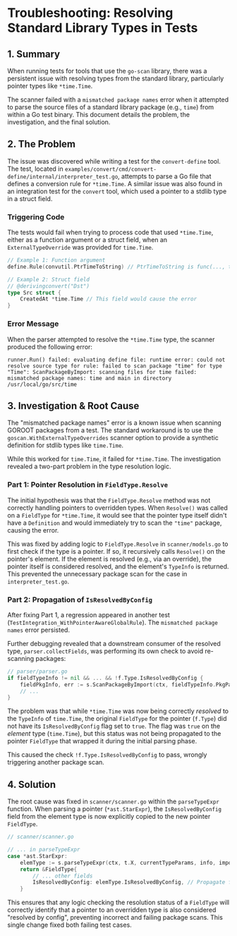 # Troubleshooting: Resolving Standard Library Types in Tests

## 1. Summary

When running tests for tools that use the `go-scan` library, there was a persistent issue with resolving types from the standard library, particularly pointer types like `*time.Time`.

The scanner failed with a `mismatched package names` error when it attempted to parse the source files of a standard library package (e.g., `time`) from within a Go test binary. This document details the problem, the investigation, and the final solution.

## 2. The Problem

The issue was discovered while writing a test for the `convert-define` tool. The test, located in `examples/convert/cmd/convert-define/internal/interpreter_test.go`, attempts to parse a Go file that defines a conversion rule for `*time.Time`. A similar issue was also found in an integration test for the `convert` tool, which used a pointer to a stdlib type in a struct field.

### Triggering Code

The tests would fail when trying to process code that used `*time.Time`, either as a function argument or a struct field, when an `ExternalTypeOverride` was provided for `time.Time`.

```go
// Example 1: Function argument
define.Rule(convutil.PtrTimeToString) // PtrTimeToString is func(..., t *time.Time) string

// Example 2: Struct field
// @derivingconvert("Dst")
type Src struct {
	CreatedAt *time.Time // This field would cause the error
}
```

### Error Message

When the parser attempted to resolve the `*time.Time` type, the scanner produced the following error:

```
runner.Run() failed: evaluating define file: runtime error: could not resolve source type for rule: failed to scan package "time" for type "Time": ScanPackageByImport: scanning files for time failed: mismatched package names: time and main in directory /usr/local/go/src/time
```

## 3. Investigation & Root Cause

The "mismatched package names" error is a known issue when scanning GOROOT packages from a test. The standard workaround is to use the `goscan.WithExternalTypeOverrides` scanner option to provide a synthetic definition for stdlib types like `time.Time`.

While this worked for `time.Time`, it failed for `*time.Time`. The investigation revealed a two-part problem in the type resolution logic.

### Part 1: Pointer Resolution in `FieldType.Resolve`

The initial hypothesis was that the `FieldType.Resolve` method was not correctly handling pointers to overridden types. When `Resolve()` was called on a `FieldType` for `*time.Time`, it would see that the pointer type itself didn't have a `Definition` and would immediately try to scan the `"time"` package, causing the error.

This was fixed by adding logic to `FieldType.Resolve` in `scanner/models.go` to first check if the type is a pointer. If so, it recursively calls `Resolve()` on the pointer's element. If the element is resolved (e.g., via an override), the pointer itself is considered resolved, and the element's `TypeInfo` is returned. This prevented the unnecessary package scan for the case in `interpreter_test.go`.

### Part 2: Propagation of `IsResolvedByConfig`

After fixing Part 1, a regression appeared in another test (`TestIntegration_WithPointerAwareGlobalRule`). The `mismatched package names` error persisted.

Further debugging revealed that a downstream consumer of the resolved type, `parser.collectFields`, was performing its own check to avoid re-scanning packages:

```go
// parser/parser.go
if fieldTypeInfo != nil && ... && !f.Type.IsResolvedByConfig {
    fieldPkgInfo, err := s.ScanPackageByImport(ctx, fieldTypeInfo.PkgPath) // <-- Error here
    // ...
}
```
The problem was that while `*time.Time` was now being correctly *resolved* to the `TypeInfo` of `time.Time`, the original `FieldType` for the pointer (`f.Type`) did not have its `IsResolvedByConfig` flag set to `true`. The flag was `true` on the *element* type (`time.Time`), but this status was not being propagated to the pointer `FieldType` that wrapped it during the initial parsing phase.

This caused the check `!f.Type.IsResolvedByConfig` to pass, wrongly triggering another package scan.

## 4. Solution

The root cause was fixed in `scanner/scanner.go` within the `parseTypeExpr` function. When parsing a pointer (`*ast.StarExpr`), the `IsResolvedByConfig` field from the element type is now explicitly copied to the new pointer `FieldType`.

```go
// scanner/scanner.go

// ... in parseTypeExpr
case *ast.StarExpr:
    elemType := s.parseTypeExpr(ctx, t.X, currentTypeParams, info, importLookup)
    return &FieldType{
        // ... other fields
        IsResolvedByConfig: elemType.IsResolvedByConfig, // Propagate from element
    }
```

This ensures that any logic checking the resolution status of a `FieldType` will correctly identify that a pointer to an overridden type is also considered "resolved by config", preventing incorrect and failing package scans. This single change fixed both failing test cases.
